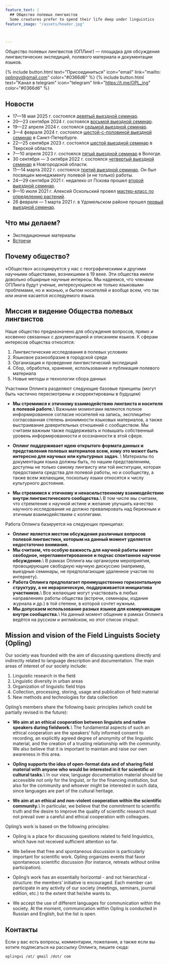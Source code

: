 ```yaml
---
feature_text: |
  ## Общество полевых лингвистов
  Some creatures prefer to spend their life deep under linguistics
feature_image: "/assets/header.jpg"



---
```


Общество полевых лингвистов (ОПЛинг) — площадка для обсуждения лингвистических экспедиций, полевого материала и документации языков.

{% include button.html text="Присоединиться" icon="email" link="mailto: oplingvi@gmail.com" color="#0366d6" %} {% include button.html text="Канал в telegram" icon="telegram" link="https://t.me/OPL_ing" color="#0366d6" %}


## Новости

- 17—18 мая 2025 г. состоялся [девятый выездной семинар](/seminar9.md/).
- 20—23 сентября 2024 г. состоялся [восьмой выездной семинар](/seminar8.md/).
- 19—22 апреля 2024 г. состоялся [седьмой выездной семинар](/seminar7.md/).
- 3—4 февраля 2024 г. состоялся [шестой-с-половиной выездной семинар](/seminar6_5.md/) в Санкт-Петербурге. 
- 22—25 сентября 2023 г. состоялся [шестой выездной семинар](/seminar6.md/) в Тверской области. 
- 7—10 апреля 2023 г. состоялся [пятый выездной семинар](/seminar5.md/) в Вологде. 
- 30 сентября — 3 октября 2022 г. состоялся [четвертый выездной семинар](/fourth_seminar.md/) в Новгородской области. 
- 11—14 марта 2022 г. состоялся [третий выездной семинар](/third_seminar.md/). Он был посвящен менеджменту полевой (и не только) работы.
- 24—29 сентября 2021 г. недалеко от Пскова прошел [второй выездной семинар](/seminar2.md/).
- 9—10 июля 2021 г. Алексей Оскольский провел [мастер-класс по определению растений](/master_class.md/).
- 26 февраля — 1 марта 2021 г. в Удомельском районе прошел [первый выездной семинар](/first_seminar.md/).

## Что мы делаем?

- Экспедиционные материалы
- [Встречи](/events/)


## Почему общество?

«Общество» ассоциируется у нас с географическими и другими научными обществами, возникшими в 19 веке. Эти общества имели довольно обширные научные интересы. Мы надеемся, что членами ОПЛинга будут ученые, интересующиеся не только языковыми проблемами, но и жизнью, и бытом носителей и вообще всем, что так или иначе касается исследуемого языка.

## Миссия и видение Общества полевых лингвистов

Наше общество предназначено для обсуждения вопросов, прямо и косвенно связанных с документацией и описанием языков. К сферам интересов общества относятся:

1. Лингвистические исследования в полевых условиях
2. Языковое разнообразие в городской среде
3. Организация и проведение лингвистический экспедиций
4. Сбор, обработка, хранение, использование и публикация полевого материала
5. Новые методы и технологии сбора данных

Участники Оплинга разделяют следующие базовые принципы (могут быть частично пересмотрены и скорректированы в будущем)
- **Мы стремимся к этичному взаимодействию лингвиста и носителя в полевой работе.**\\
Важными моментами являются полное информированное согласие носителей на запись, эксплицитно согласованная степень анонимности языковых материалов, а также выстраивание доверительных отношений с сообществом. Мы считаем важным также поддерживать и повышать собственный уровень информированности и осознанности в этой сфере.

- **Оплинг поддерживает идею открытого формата данных и представления полевых материалов всем, кому это может быть интересно для научных или культурных задач.** \\
Материалы по документации языка должны быть, по нашим представлениям, доступны не только самому лингвисту или той институции, которая предоставила средства для полевой работы, но и сообществу, а также всем желающим, поскольку языки относятся к числу культурного достояния.

- **Мы стремимся к этичному и ненасильственному взаимодействию внутри лингвистического сообщества.**\\
В том числе мы считаем, что стремление к научной истине и желание улучшить качество научного исследования не должно превалировать над бережным и этичным взаимодействием с коллегами.

Работа Оплинга базируется на следующих принципах:
- **Оплинг является местом обсуждения различных вопросов полевой лингвистики, которым на данный момент уделяется недостаточно внимания.**
- **Мы считаем, что особую важность для научной работы имеет свободное, нерегламентированное и подчас спонтанное научное обсуждение.**\\
В рамках Оплинга мы организуем мероприятия, провоцирующие свободную научную дискуссию (например, выездные семинары, не предполагающие удаленное участие по интернету).
- **Работа Оплинга предполагает преимущественно горизонтальную структуру, а не иерархическую, поддерживается инициатива участников.**\\
Все желающие могут участвовать в любых направлениях работы общества (встречи, семинары, издание журнала и др.) в той степени, в которой сочтет нужным.
- **Мы допускаем использование разных языков для коммуникации внутри сообщества.**\\
На данный момент общение в рамках Оплинга ведётся на русском и английском, но этот список открыт.

## Mission and vision of the Field Linguists Society (Opling)

Our society was founded with the aim of discussing questions directly and indirectly related to language description and documentation. The main areas of interest of our society include:

1. Linguistic research in the field
2. Linguistic diversity in urban areas
3. Organization of linguistic field trips
4. Collection, processing, storing, usage and publication of field material
5. New methods and technologies for data collection

Opling’s members share the following basic principles (which could be partially revised in the future):

- **We aim at an ethical cooperation between linguists and native speakers during fieldwork.**\\
The fundamental aspects of such an ethical cooperation are the speakers’ fully informed consent to recording, an explicitly agreed degree of anonymity of the linguistic material, and the creation of a trusting relationship with the community. We also believe that it is important to maintain and raise our own awareness in this area.

- **Opling supports the idea of open-format data and of sharing field material with anyone who would be interested in it for scientific or cultural tasks.**\\
In our view, language documentation material should be accessible not only for the linguist, or for the financing institution, but also for the community and whoever might be interested in such data, since languages are part of the cultural heritage.

- **We aim at an ethical and non-violent cooperation within the scientific community.**\\
In particular, we believe that the commitment to scientific truth and the desire to improve the quality of scientific research must not prevail over a careful and ethical cooperation with colleagues.

Opling’s work is based on the following principles:

- Opling is a place for discussing questions related to field linguistics, which have not received sufficient attention so far.

- We believe that free and spontaneous discussion is particularly important for scientific work. Opling organizes events that favor spontaneous scientific discussion (for instance, retreats without online participation).

- Opling’s work has an essentially horizontal - and not hierarchical - structure: the members’ initiative is encouraged. Each member can participate in any activity of our society (meetings, seminars, journal edition, etc.) to the extent that he/she wants to.

- We accept the use of different languages for communication within the society. At the moment, communication within Opling is conducted in Russian and English, but the list is open.

## Контакты 

Если у вас есть вопросы, комментарии, пожелания, а также если вы хотите подписаться на рассылку Оплинга, пишите сюда: 

    oplingvi /at/ gmail /dot/ com
